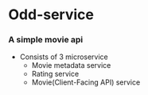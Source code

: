 # Odd-service

### A simple movie api 

- Consists of 3 microservice
  - Movie metadata service
  - Rating service
  - Movie(Client-Facing API) service  

